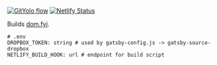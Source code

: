 [![GitYolo flow](https://img.shields.io/badge/Flow-GitYolo-ff69b4)](https://dom.fyi/2019.240) [![Netlify Status](https://api.netlify.com/api/v1/badges/8f857d1f-c68f-424f-a4d2-b473fc4ccddb/deploy-status)](https://app.netlify.com/sites/domfyi/deploys)

Builds [dom.fyi](https://domfyi.netlify.com).

```
# .env
DROPBOX_TOKEN: string # used by gatsby-config.js -> gatsby-source-dropbox
NETLIFY_BUILD_HOOK: url # endpoint for build script
```